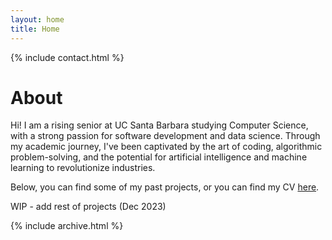 ```yaml
---
layout: home
title: Home
---
```

{% include contact.html %}

# About

Hi! I am a rising senior at UC Santa Barbara studying Computer Science, with a strong passion for software development and data science. Through my academic journey, I've been captivated by the art of coding, algorithmic problem-solving, and the potential for artificial intelligence and machine learning to revolutionize industries.

Below, you can find some of my past projects, or you can find my CV [here](/cv).

WIP - add rest of projects (Dec 2023)

{% include archive.html %}